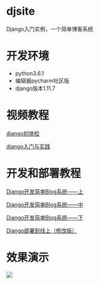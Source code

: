 # djsite
Django入门实例，一个简单博客系统

# 开发环境

- python3.6.1
- 编辑器pycharm社区版
- django版本1.11.7

# 视频教程
[django初体检](https://www.imooc.com/learn/458)

[django入门与实践](https://www.imooc.com/learn/790)

# 开发和部署教程
[Django开发简单Blog系统——上](http://www.voidking.com/2017/11/27/deve-django-blog-0/)  

[Django开发简单Blog系统——中](http://www.voidking.com/2017/11/30/deve-django-blog-1/)   

[Django开发简单Blog系统——下](http://www.voidking.com/2017/12/03/deve-django-blog-2/)   

[Django部署到线上（修改版）](http://www.voidking.com/2018/01/22/deve-django-deploy-advance/)

# 效果演示
![](http://7oxjrx.com1.z0.glb.clouddn.com//imgs/django-blog-1/result.gif?imageView2/0/w/700)
